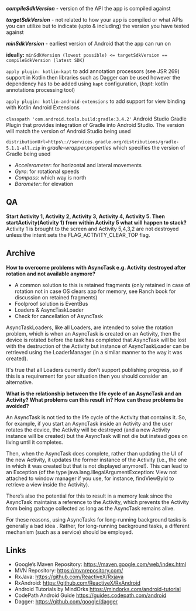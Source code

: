 
**_compileSdkVersion_** - version of the API the app is compiled against

**_targetSdkVersion_** - not related to how your app is compiled or what APIs you can utilize but to indicate (upto & including) the version you have tested against

**_minSdkVersion_** - earliest version of Android that the app can run on

**ideally:** `minSdkVersion (lowest possible) <= targetSdkVersion == compileSdkVersion (latest SDK)`


`apply plugin: kotlin-kapt` to add annotation processors (see JSR 269) support in Kotlin then libraries such as Dagger can be used however the dependency has to be added using `kapt` configuration, (_kapt_: kotlin annotations processing tool)

`apply plugin: kotlin-android-extensions` to add support for view binding with Kotlin Android Extensions

`classpath 'com.android.tools.build:gradle:3.4.2'` Android Studio Gradle Plugin that provides integration of Gradle into Android Studio. The version will match the version of Android Studio being used

`distributionUrl=https\://services.gradle.org/distributions/gradle-5.1.1-all.zip` in _gradle-wrapper.properties_ which specifies the version of Gradle being used

- *Accelerometer*: for horizontal and lateral movements
- *Gyro*: for rotational speeds
- *Compass*: which way is north
- *Barometer*: for elevation

## QA
**Start Activity 1, Activity 2, Activity 3, Activity 4, Activity 5. Then startActivity(Activity 1) from within Activity 5 what will happen to stack?**
Activity 1 is brought to the screen and Activity 5,4,3,2 are not destroyed unless the intent sets the FLAG_ACTIVITY_CLEAR_TOP flag.

## Archive
**How to overcome problems with AsyncTask e.g. Activity destroyed after rotation and not available anymore?**
- A common solution to this is retained fragments (only retained in case of rotation not in case OS clears app for memory, see Ranch book for discussion on retained fragments)
- Foolproof solution is EventBus
- Loaders & AsyncTaskLoader
- Check for cancellation of AsyncTask

AsyncTaskLoaders, like all Loaders, are intended to solve the rotation problem, which is when an AsyncTask is created on an Activity, then the device is rotated before the task has completed that AsyncTask will be lost with the destruction of the Activity but instance of AsyncTaskLoader can be retrieved using the LoaderManager (in a similar manner to the way it was created). 

It's true that all Loaders currently don't support publishing progress, so if this is a requirement for your situation then you should consider an alternative.

**What is the relationship between the life cycle of an AsyncTask and an Activity? What problems can this result in? How can these problems be avoided?**

An AsyncTask is not tied to the life cycle of the Activity that contains it. So, for example, if you start an AsyncTask inside an Activity and the user rotates the device, the Activity will be destroyed (and a new Activity instance will be created) but the AsyncTask will not die but instead goes on living until it completes.

Then, when the AsyncTask does complete, rather than updating the UI of the new Activity, it updates the former instance of the Activity (i.e., the one in which it was created but that is not displayed anymore!). This can lead to an Exception (of the type java.lang.IllegalArgumentException: View not attached to window manager if you use, for instance, findViewById to retrieve a view inside the Activity).

There’s also the potential for this to result in a memory leak since the AsyncTask maintains a reference to the Activity, which prevents the Activity from being garbage collected as long as the AsyncTask remains alive.

For these reasons, using AsyncTasks for long-running background tasks is generally a bad idea . Rather, for long-running background tasks, a different mechanism (such as a service) should be employed.


## Links
- Google’s Maven Repository: https://maven.google.com/web/index.html
- MVN Repository: https://mvnrepository.com/
- RxJava: https://github.com/ReactiveX/Rxjava
- RxAndroid: https://github.com/ReactiveX/RxAndroid
- Android Tutorials by MindOrks https://mindorks.com/android-tutorial
- CodePath Android Guide https://guides.codepath.com/android
- Dagger: https://github.com/google/dagger
